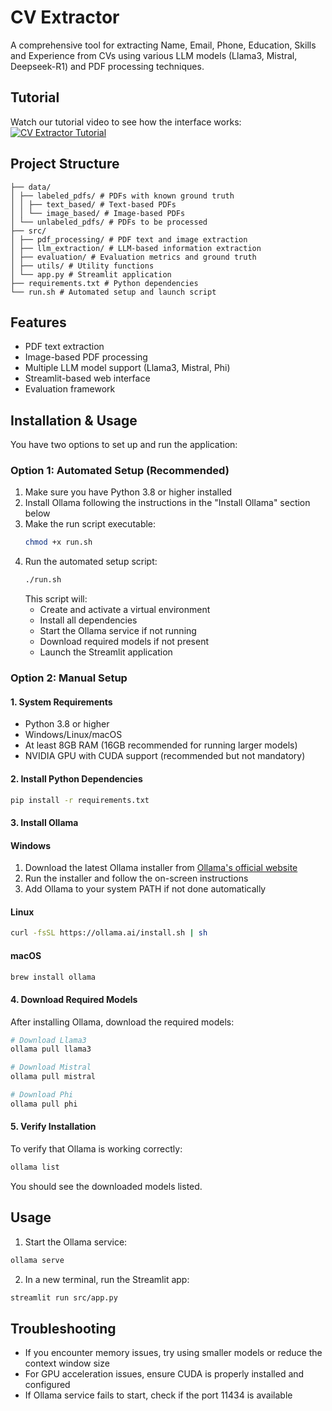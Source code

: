 # CV Extractor

A comprehensive tool for extracting Name, Email, Phone, Education, Skills and Experience from CVs using various LLM models (Llama3, Mistral, Deepseek-R1) and PDF processing techniques.

## Tutorial

Watch our tutorial video to see how the interface works:
[![CV Extractor Tutorial](https://img.youtube.com/vi/vIJnzV1sH7I/0.jpg)](https://www.youtube.com/watch?v=vIJnzV1sH7I)

## Project Structure

```
├── data/
│ ├── labeled_pdfs/ # PDFs with known ground truth
│ │ ├── text_based/ # Text-based PDFs
│ │ └── image_based/ # Image-based PDFs
│ └── unlabeled_pdfs/ # PDFs to be processed
├── src/
│ ├── pdf_processing/ # PDF text and image extraction
│ ├── llm_extraction/ # LLM-based information extraction
│ ├── evaluation/ # Evaluation metrics and ground truth
│ ├── utils/ # Utility functions
│ └── app.py # Streamlit application
├── requirements.txt # Python dependencies
└── run.sh # Automated setup and launch script
```

## Features

- PDF text extraction
- Image-based PDF processing
- Multiple LLM model support (Llama3, Mistral, Phi)
- Streamlit-based web interface
- Evaluation framework

## Installation & Usage

You have two options to set up and run the application:

### Option 1: Automated Setup (Recommended)

1. Make sure you have Python 3.8 or higher installed
2. Install Ollama following the instructions in the "Install Ollama" section below
3. Make the run script executable:
   ```bash
   chmod +x run.sh
   ```
4. Run the automated setup script:
   ```bash
   ./run.sh
   ```
   This script will:
   - Create and activate a virtual environment
   - Install all dependencies
   - Start the Ollama service if not running
   - Download required models if not present
   - Launch the Streamlit application

### Option 2: Manual Setup

#### 1. System Requirements

- Python 3.8 or higher
- Windows/Linux/macOS
- At least 8GB RAM (16GB recommended for running larger models)
- NVIDIA GPU with CUDA support (recommended but not mandatory)

#### 2. Install Python Dependencies

```bash
pip install -r requirements.txt
```

#### 3. Install Ollama

#### Windows

1. Download the latest Ollama installer from [Ollama's official website](https://ollama.ai/download)
2. Run the installer and follow the on-screen instructions
3. Add Ollama to your system PATH if not done automatically

#### Linux

```bash
curl -fsSL https://ollama.ai/install.sh | sh
```

#### macOS

```bash
brew install ollama
```

#### 4. Download Required Models

After installing Ollama, download the required models:

```bash
# Download Llama3
ollama pull llama3

# Download Mistral
ollama pull mistral

# Download Phi
ollama pull phi
```

#### 5. Verify Installation

To verify that Ollama is working correctly:

```bash
ollama list
```

You should see the downloaded models listed.

## Usage

1. Start the Ollama service:

```bash
ollama serve
```

2. In a new terminal, run the Streamlit app:

```bash
streamlit run src/app.py
```

## Troubleshooting

- If you encounter memory issues, try using smaller models or reduce the context window size
- For GPU acceleration issues, ensure CUDA is properly installed and configured
- If Ollama service fails to start, check if the port 11434 is available
